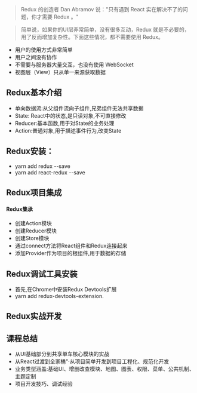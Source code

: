 
> Redux 的创造者 Dan Abramov 说："只有遇到 React 实在解决不了的问题，你才需要 Redux 。"

> 简单说，如果你的UI层非常简单，没有很多互动，Redux 就是不必要的，用了反而增加复杂性。下面这些情况，都不需要使用 Redux。

- 用户的使用方式非常简单
- 用户之间没有协作
- 不需要与服务器大量交互，也没有使用 WebSocket
- 视图层（View）只从单一来源获取数据





## Redux基本介绍 

- 单向数据流:从父组件流向子组件,兄弟组件无法共享数据
- State: React中的状态,是只读对象,不可直接修改
- Reducer:基本函数,用于对State的业务处理
- Action:普通对象,用于描述事件行为,改变State

## Redux安装：
- yarn add redux --save
- yarn add react-redux --save



## Redux项目集成
#### Redux集承
- 创建Action模块
- 创建Reducer模块
- 创建Store模块
- 通过connect方法将React组件和Redux连接起来
- 添加Provider作为项目的根组件,用于数据的存储

## Redux调试工具安装
- 首先,在Chrome中安装Redux Devtools扩展
- yarn add redux-devtools-extension.

## Redux实战开发


## 课程总结

- 从UI基础部分到共享单车核心模块的实战
- 从React过渡到全家桶"·从项目简单开发到项目工程化、规范化开发
- 业务类型涵盖:基础UI、增删改查模块、地图、图表、权限、菜单、公共机制、主题定制
- 项目开发技巧、调试经验







































